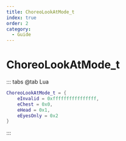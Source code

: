 ```yaml
---
title: ChoreoLookAtMode_t
index: true
order: 2
category:
  - Guide
---
```


# ChoreoLookAtMode_t
::: tabs
@tab Lua
```lua
ChoreoLookAtMode_t = {
    eInvalid = 0xffffffffffffffff,
    eChest = 0x0,
    eHead = 0x1,
    eEyesOnly = 0x2
}
```
:::